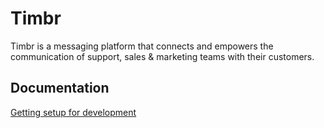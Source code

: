 # Timbr

Timbr is a messaging platform that connects and empowers the communication of support, sales & marketing teams with their customers.
## Documentation

[Getting setup for development](https://github.com/alxshelepenok/timbr/wiki/Development-Setup#getting-started)
